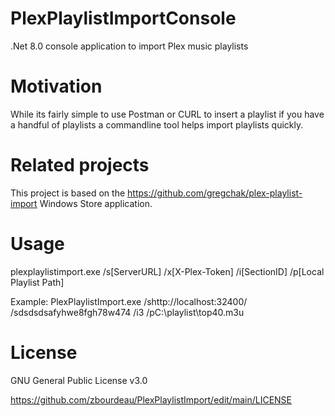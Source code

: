 # PlexPlaylistImportConsole
.Net 8.0 console application to import Plex music playlists

# Motivation
While its fairly simple to use Postman or CURL to insert a playlist if you have a handful of playlists a commandline tool helps import playlists quickly.

# Related projects
This project is based on the https://github.com/gregchak/plex-playlist-import Windows Store application.

# Usage
plexplaylistimport.exe /s[ServerURL] /x[X-Plex-Token] /i[SectionID] /p[Local Playlist Path]

Example: 
PlexPlaylistImport.exe /shttp://localhost:32400/ /sdsdsdsafyhwe8fgh78w474 /i3 /pC:\playlist\top40.m3u

# License
GNU General Public License v3.0

https://github.com/zbourdeau/PlexPlaylistImport/edit/main/LICENSE
